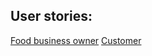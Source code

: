 ## User stories:
[Food business owner](https://gist.github.com/npizzigati/122606b48206c522cb78865469de2482)
[Customer](https://gist.github.com/npizzigati/31a1892d1672fea5943f0a37f9e61ae9)
